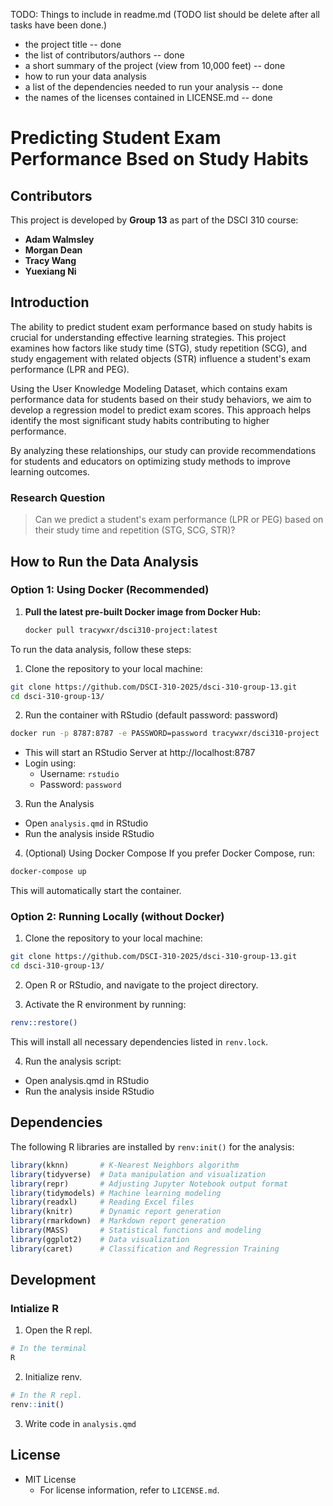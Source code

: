 TODO: Things to include in readme.md (TODO list should be delete after all tasks have been done.)

- the project title -- done
- the list of contributors/authors -- done
- a short summary of the project (view from 10,000 feet) -- done
- how to run your data analysis
- a list of the dependencies needed to run your analysis -- done
- the names of the licenses contained in LICENSE.md -- done

# Predicting Student Exam Performance Bsed on Study Habits 

## Contributors
This project is developed by **Group 13** as part of the DSCI 310 course:
- **Adam Walmsley** 
- **Morgan Dean**
- **Tracy Wang**
- **Yuexiang Ni**

## Introduction

The ability to predict student exam performance based on study habits is crucial for understanding effective learning strategies. This project examines how factors like study time (STG), study repetition (SCG), and study engagement with related objects (STR) influence a student's exam performance (LPR and PEG).

Using the User Knowledge Modeling Dataset, which contains exam performance data for students based on their study behaviors, we aim to develop a regression model to predict exam scores. This approach helps identify the most significant study habits contributing to higher performance.

By analyzing these relationships, our study can provide recommendations for students and educators on optimizing study methods to improve learning outcomes.

### Research Question

> Can we predict a student's exam performance (LPR or PEG) based on their study time and repetition (STG, SCG, STR)?

## How to Run the Data Analysis

### **Option 1: Using Docker (Recommended)**

1. **Pull the latest pre-built Docker image from Docker Hub:**
   ```bash
   docker pull tracywxr/dsci310-project:latest
   ```

To run the data analysis, follow these steps:

1. Clone the repository to your local machine:
```bash
git clone https://github.com/DSCI-310-2025/dsci-310-group-13.git
cd dsci-310-group-13/
```

2. Run the container with RStudio (default password: password)
```bash
docker run -p 8787:8787 -e PASSWORD=password tracywxr/dsci310-project
```
- This will start an RStudio Server at http://localhost:8787
- Login using:
  - Username: `rstudio`
  - Password: `password`

3. Run the Analysis
- Open `analysis.qmd` in RStudio
- Run the analysis inside RStudio

4. (Optional) Using Docker Compose If you prefer Docker Compose, run:
```bash
docker-compose up
```
This will automatically start the container.

### **Option 2: Running Locally (without Docker)**
1. Clone the repository to your local machine:
```bash
git clone https://github.com/DSCI-310-2025/dsci-310-group-13.git
cd dsci-310-group-13/
```

2. Open R or RStudio, and navigate to the project directory.

3. Activate the R environment by running:
```bash
renv::restore()
```
This will install all necessary dependencies listed in `renv.lock`.

4. Run the analysis script:
- Open analysis.qmd in RStudio
- Run the analysis inside RStudio

## Dependencies

The following R libraries are installed by `renv:init()` for the analysis:

```r
library(kknn)       # K-Nearest Neighbors algorithm
library(tidyverse)  # Data manipulation and visualization
library(repr)       # Adjusting Jupyter Notebook output format
library(tidymodels) # Machine learning modeling
library(readxl)     # Reading Excel files
library(knitr)      # Dynamic report generation
library(rmarkdown)  # Markdown report generation
library(MASS)       # Statistical functions and modeling
library(ggplot2)    # Data visualization
library(caret)      # Classification and Regression Training
```

## Development

### Intialize R

1. Open the R repl.

```bash
# In the terminal
R
```

2. Initialize renv.

```R
# In the R repl.
renv::init()
```

3. Write code in `analysis.qmd`

## License

- MIT License
  - For license information, refer to `LICENSE.md`.  
